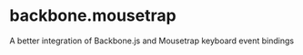 backbone.mousetrap
==================

A better integration of Backbone.js and Mousetrap keyboard event bindings